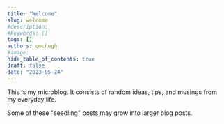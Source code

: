 ```yaml
---
title: "Welcome"
slug: welcome
#description: 
#keywords: []
tags: []
authors: qmchugh
#image: 
hide_table_of_contents: true
draft: false
date: "2023-05-24"
---
```


This is my microblog. It consists of random ideas, tips, and musings from my everyday life.

Some of these "seedling" posts may grow into larger blog posts.